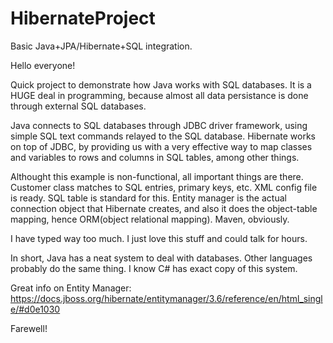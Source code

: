 # HibernateProject
Basic Java+JPA/Hibernate+SQL integration.

Hello everyone!

Quick project to demonstrate how Java works with SQL databases. It is a HUGE deal in programming, because almost all data persistance is done through external SQL databases.

Java connects to SQL databases through JDBC driver framework, using simple SQL text commands relayed to the SQL database. Hibernate works on top of JDBC, by providing us with a very effective way to map classes and variables to rows and columns in SQL tables, among other things.

Althought this example is non-functional, all important things are there. Customer class matches to SQL entries, primary keys, etc. XML config file is ready. SQL table is standard for this. Entity manager is the actual connection object that Hibernate creates, and also it does the object-table mapping, hence ORM(object relational mapping). Maven, obviously.

I have typed way too much. I just love this stuff and could talk for hours.

In short, Java has a neat system to deal with databases. Other languages probably do the same thing. I know C# has exact copy of this system.

Great info on Entity Manager: https://docs.jboss.org/hibernate/entitymanager/3.6/reference/en/html_single/#d0e1030

Farewell!







